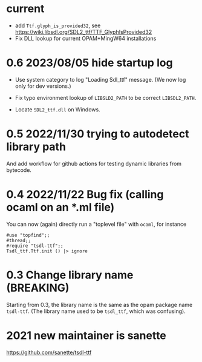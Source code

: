 # current

* add `Ttf.glyph_is_provided32`, see https://wiki.libsdl.org/SDL2_ttf/TTF_GlyphIsProvided32
* Fix DLL lookup for current OPAM+MingW64 installations

# 0.6 2023/08/05 hide startup log

* Use system category to log "Loading Sdl_ttf" message. (We now
  log only for dev versions.)

* Fix typo environment lookup of `LIBSLD2_PATH` to be correct
  `LIBSDL2_PATH`.
* Locate `SDL2_ttf.dll` on Windows.

# 0.5 2022/11/30 trying to autodetect library path

And add workflow for github actions for testing dynamic libraries from
bytecode.

# 0.4 2022/11/22 Bug fix (calling ocaml on an *.ml file)

You can now (again) directly run a "toplevel file" with `ocaml`, for
instance

```
#use "topfind";;
#thread;;
#require "tsdl-ttf";;
Tsdl_ttf.Ttf.init () |> ignore
```

# 0.3 Change library name (BREAKING)

Starting from 0.3, the library name is the same as the opam package
name `tsdl-ttf`. (The library name used to be `tsdl_ttf`, which was
confusing).

# 2021 new maintainer is sanette
https://github.com/sanette/tsdl-ttf
